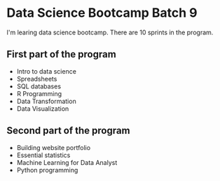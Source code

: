 # Data Science Bootcamp Batch 9

I'm learing data science bootcamp. There are 10 sprints in the program.

## First part of the program

- Intro to data science
- Spreadsheets
- SQL databases
- R Programming
- Data Transformation
- Data Visualization

## Second part of the program

- Building website portfolio
- Essential statistics
- Machine Learning for Data Analyst
- Python programming
